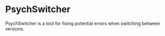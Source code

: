 # PsychSwitcher
PsychSwitcher is a tool for fixing potential errors when switching between versions.
